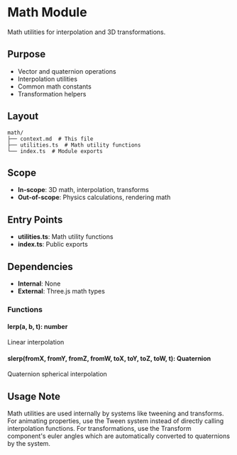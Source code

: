# Math Module

<!-- LLM:OVERVIEW -->
Math utilities for interpolation and 3D transformations.
<!-- /LLM:OVERVIEW -->

## Purpose

- Vector and quaternion operations
- Interpolation utilities
- Common math constants
- Transformation helpers

## Layout

```
math/
├── context.md  # This file
├── utilities.ts  # Math utility functions
└── index.ts  # Module exports
```

## Scope

- **In-scope**: 3D math, interpolation, transforms
- **Out-of-scope**: Physics calculations, rendering math

## Entry Points

- **utilities.ts**: Math utility functions
- **index.ts**: Public exports

## Dependencies

- **Internal**: None
- **External**: Three.js math types

<!-- LLM:REFERENCE -->
### Functions

#### lerp(a, b, t): number
Linear interpolation

#### slerp(fromX, fromY, fromZ, fromW, toX, toY, toZ, toW, t): Quaternion
Quaternion spherical interpolation
<!-- /LLM:REFERENCE -->

<!-- LLM:EXAMPLES -->
## Usage Note

Math utilities are used internally by systems like tweening and transforms. For animating properties, use the Tween system instead of directly calling interpolation functions. For transformations, use the Transform component's euler angles which are automatically converted to quaternions by the system.
<!-- /LLM:EXAMPLES -->